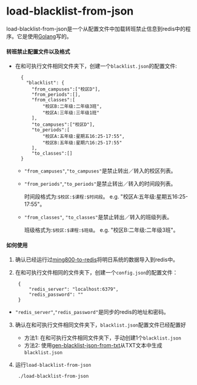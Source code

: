 # load-blacklist-from-json

load-blacklist-from-json是一个从配置文件中加载转班禁止信息到redis中的程序。它是使用[Golang](https://golang.org)写的。

#### 转班禁止配置文件以及格式
* 在和可执行文件相同文件夹下，创建一个`blacklist.json`的配置文件:

        {
          "blacklist": {
            "from_campuses":["校区D"],
            "from_periods":[],
            "from_classes":[
                "校区B:二年级:二年级3班",
                "校区A:三年级:三年级1班"
            ],
            "to_campuses":["校区D"],
            "to_periods":[
                "校区A:五年级:星期五16:25-17:55",
                "校区B:五年级:星期六16:25-17:55"
            ],
            "to_classes":[]
        }

  * `"from_campuses"`,`"to_campuses"`是禁止转出／转入的校区列表。
  * `"from_periods"`,`"to_periods"`是禁止转出／转入的时间段列表。

     时间段格式为:`$校区:$课程:$时间段`。 e.g. "校区A:五年级:星期五16:25-17:55"。

  * `"from_classes"`, `"to_classes"`是禁止转出／转入的班级列表。

     班级格式为:`$校区:$课程:$班级`。 e.g. "校区B:二年级:二年级3班"。 

#### 如何使用
1. 确认已经运行过[ming800-to-redis](https://github.com/shchnmz/ming/tree/master/tools/ming800-to-redis)将明日系统的数据导入到redis中。

2. 在和可执行文件相同的文件夹下，创建一个`config.json`的配置文件：

        {
            "redis_server": "localhost:6379",
            "redis_password": ""
        }

* `"redis_server"`,`"redis_password"`是同步的redis的地址和密码。

3. 确认在和可执行文件相同文件夹下，`blacklist.json`配置文件已经配置好
   * 方法1: 在和可执行文件相同文件夹下，手动创建1个`blacklist.json`
   * 方法2: 使用[gen-blacklist-json-from-txt](../gen-blacklist-json-from-txt)从TXT文本中生成`blacklist.json`

4. 运行`load-blacklist-from-json`

        ./load-blacklist-from-json
